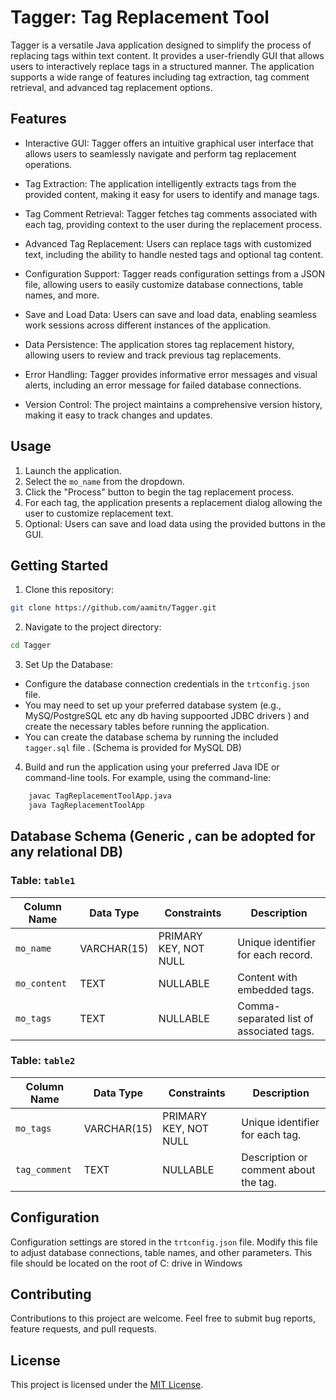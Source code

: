 Tagger: Tag Replacement Tool
============================

Tagger is a versatile Java application designed to simplify the process of replacing tags within text content. It provides a user-friendly GUI that allows users to interactively replace tags in a structured manner. The application supports a wide range of features including tag extraction, tag comment retrieval, and advanced tag replacement options.

Features
--------

-   Interactive GUI: Tagger offers an intuitive graphical user interface that allows users to seamlessly navigate and perform tag replacement operations.

-   Tag Extraction: The application intelligently extracts tags from the provided content, making it easy for users to identify and manage tags.

-   Tag Comment Retrieval: Tagger fetches tag comments associated with each tag, providing context to the user during the replacement process.

-   Advanced Tag Replacement: Users can replace tags with customized text, including the ability to handle nested tags and optional tag content.

-   Configuration Support: Tagger reads configuration settings from a JSON file, allowing users to easily customize database connections, table names, and more.

-   Save and Load Data: Users can save and load data, enabling seamless work sessions across different instances of the application.

-   Data Persistence: The application stores tag replacement history, allowing users to review and track previous tag replacements.

-   Error Handling: Tagger provides informative error messages and visual alerts, including an error message for failed database connections.

-   Version Control: The project maintains a comprehensive version history, making it easy to track changes and updates.

Usage
-----

1.  Launch the application.
2.  Select the `mo_name` from the dropdown.
3.  Click the "Process" button to begin the tag replacement process.
4.  For each tag, the application presents a replacement dialog allowing the user to customize replacement text.
5.  Optional: Users can save and load data using the provided buttons in the GUI.

Getting Started
---------------

1.  Clone this repository:

```sh
git clone https://github.com/aamitn/Tagger.git
```

2.  Navigate to the project directory:

```sh
cd Tagger
```

3.  Set Up the Database: 
 - Configure the database connection credentials in the `trtconfig.json` file.
 - You may need to set up your preferred database system (e.g., MySQ/PostgreSQL etc any db having suppoorted JDBC drivers ) and create the necessary tables before running the application. 
 - You can create the database schema by running the included `tagger.sql` file . (Schema is provided for MySQL DB)

4.  Build and run the application using your preferred Java IDE or command-line tools. For example, using the command-line:

```sh
    javac TagReplacementToolApp.java
    java TagReplacementToolApp
```


Database Schema (Generic , can be adopted for any relational DB)
-------------

### Table: `table1`

| Column Name  | Data Type   | Constraints               | Description                          |
|-------------|------------|--------------------------|----------------------------------|
| `mo_name`   | VARCHAR(15) | PRIMARY KEY, NOT NULL     | Unique identifier for each record. |
| `mo_content` | TEXT       | NULLABLE                  | Content with embedded tags.      |
| `mo_tags`   | TEXT       | NULLABLE                  | Comma-separated list of associated tags. |

### Table: `table2`

| Column Name  | Data Type   | Constraints               | Description                          |
|-------------|------------|--------------------------|----------------------------------|
| `mo_tags`   | VARCHAR(15) | PRIMARY KEY, NOT NULL     | Unique identifier for each tag. |
| `tag_comment` | TEXT       | NULLABLE                  | Description or comment about the tag. |






Configuration
-------------

Configuration settings are stored in the `trtconfig.json` file. Modify this file to adjust database connections, table names, and other parameters. This file should be located on the root of C: drive in Windows

Contributing
------------

Contributions to this project are welcome. Feel free to submit bug reports, feature requests, and pull requests.

License
-------

This project is licensed under the [MIT License](https://mit-license.org).
